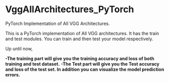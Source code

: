 # VggAllArchitectures_PyTorch
PyTorch Implementation of All VGG Architectures. 

This is a PyTorch implementation of All VGG architectures. 
It has the train and test modules. You can train and then test your model respectively.

Up until now,

<B>-The training part will give you the training accuracy and loss of both training and test dataset.</B>
<B>-The Test part will give you the Test accuracy and loss of the test set. In addition you can visualize the model prediction errors.</B>

